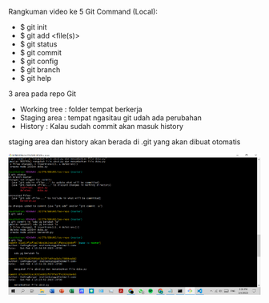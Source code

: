 Rangkuman video ke 5
Git Command (Local):
- $ git init
- $ git add <file(s)>
- $ git status
- $ git commit
- $ git config
- $ git branch
- $ git help

3 area pada repo Git
- Working tree : folder tempat berkerja
- Staging area : tempat ngasitau git udah ada perubahan
- History      : Kalau sudah commit akan masuk history

staging area dan history akan berada di .git yang akan dibuat otomatis

![screenshot video 5](/ssVideo5.png)
